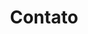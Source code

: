 ﻿---
title: Contato
layout: page
---

<div id='tawk_5819ff66e808d60cd077351f'></div>
<!--Start of Tawk.to Script-->
<script type="text/javascript">
var Tawk_API=Tawk_API||{}, Tawk_LoadStart=new Date(); Tawk_API.embedded='tawk_5819ff66e808d60cd077351f';
(function(){
var s1=document.createElement("script"),s0=document.getElementsByTagName("script")[0];
s1.async=true;
s1.src='https://embed.tawk.to/5819ff66e808d60cd077351f/1b0iqm0kd';
s1.charset='UTF-8';
s1.setAttribute('crossorigin','*');
s0.parentNode.insertBefore(s1,s0);})();
</script>
<!--End of Tawk.to Script-->